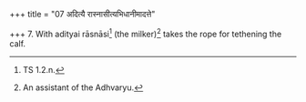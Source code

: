 +++
title = "07 अदित्यै रास्नासीत्यभिधानीमादत्ते"

+++
7. With adityai rāsnāsi[^1] (the milker)[^2] takes the rope for tethening the calf.  

[^1]: TS 1.2.n.  

[^2]: An assistant of the Adhvaryu.  

